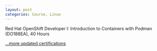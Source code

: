 ```yaml
---
layout: post
categories: Course, Linux
---
```

Red Hat OpenShift Developer I: Introduction to
Containers with Podman (DO188EA), 40 Hours

[...more updated certifications](https://www.credly.com/users/kam-salisbury/badges)

